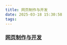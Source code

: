 ```yaml
---
title: 网页制作与开发
date: 2025-03-18 15:30:58
tags:
---
```


### [网页制作与开发](https://note.youdao.com/s/7Pp6SH5R)
